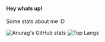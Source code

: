 #### Hey whats up!


Some stats about me :D

![Anurag's GitHub stats](https://github-readme-stats.vercel.app/api?username=JanFahrnholz&show_icons=true&theme=radical)          ![Top Langs](https://github-readme-stats.vercel.app/api/top-langs/?username=JanFahrnholz&layout=compact&langs_count=16)

